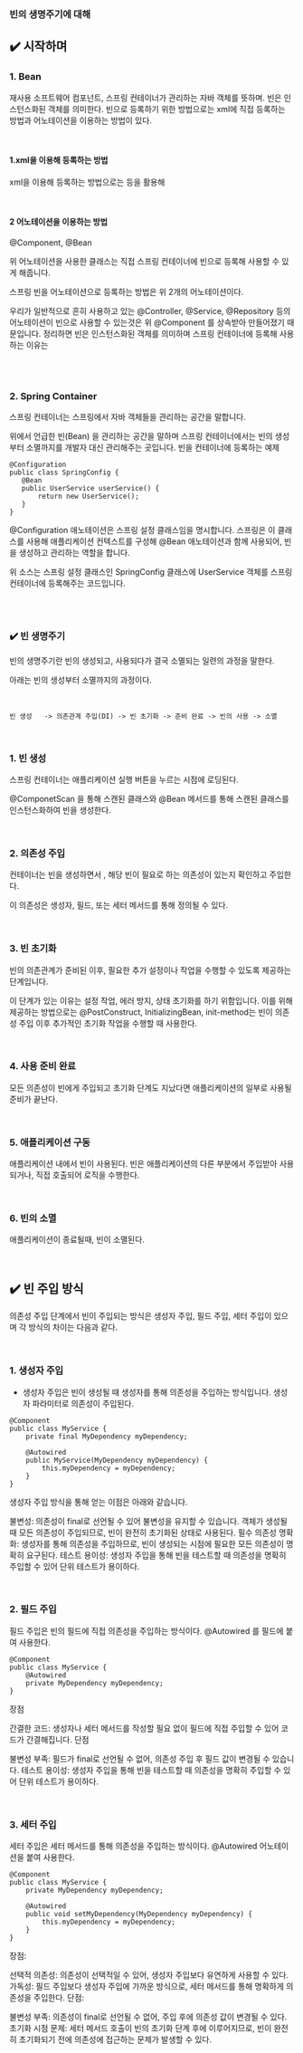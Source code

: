 
### 빈의 생명주기에 대해

## ✔️  시작하며

### 1. Bean

재사용 소프트웨어 컴포넌트, 스프링 컨테이너가 관리하는 자바 객체를 뜻하며. 빈은 인스턴스화된 객체를 의미한다.
빈으로 등록하기 위한 방법으로는 xml에 직접 등록하는 방법과 어노테이션을 이용하는 방법이 있다.

<br>

####  1.xml을 이용해 등록하는 방법

xml을 이용해 등록하는 방법으로는 <bean id= "userService" class="com.study.app.userService" />  등을 활용해 

<br>

####  2 어노테이션을 이용하는 방법 

@Component, @Bean

위 어노테이션을 사용한 클래스는 직접 스프링 컨테이너에 빈으로 등록해 사용할 수 있게 해줍니다.

스프링 빈을 어노테이션으로 등록하는 방법은 위 2개의 어노테이션이다.

우리가 일반적으로 흔히 사용하고 있는 @Controller, @Service, @Repository 등의 어노테이션이 빈으로 사용할 수 있는것은 위 @Component 를 상속받아 만들어졌기 때문입니다.
정리하면 빈은 인스턴스화된 객체를 의미하며 스프링 컨테이너에 등록해 사용하는 이유는

 
<br>
<br>

### 2. Spring Container 

스프링 컨테이너는 스프링에서 자바 객체들을 관리하는 공간을 말합니다.

위에서 언급한 빈(Bean) 을 관리하는 공간을 말하며 스프링 컨테이너에서는 빈의 생성부터 소멸까지를 개발자 대신 관리해주는 곳입니다.
빈을 컨테이너에 등록하는 예제
```
@Configuration
public class SpringConfig {
   @Bean
   public UserService userService() {
       return new UserService();
   }
}
```

@Configuration 애노테이션은 스프링 설정 클래스임을 명시합니다. 스프링은 이 클래스를 사용해 애플리케이션 컨텍스트를 구성해 @Bean 애노테이션과 함께 사용되어, 빈을 생성하고 관리하는 역할을 합니다.

 

위 소스는 스프링 설정 클래스인 SpringConfig 클래스에 UserService 객체를 스프링 컨테이너에 등록해주는 코드입니다.

<br>
 <br>
 

### ✔️  빈  생명주기

빈의 생명주기란 빈의 생성되고, 사용되다가 결국 소멸되는 일련의 과정을 말한다.

아래는 빈의 생성부터 소멸까지의 과정이다.

 <br>

`빈 생성   -> 의존관계 주입(DI) -> 빈 초기화 -> 준비 완료 -> 빈의 사용 -> 소멸`

 <br>

### 1. 빈 생성

스프링 컨테이너는 애플리케이션 실행 버튼을 누르는 시점에 로딩된다.

@ComponetScan 을 통해 스캔된 클래스와 @Bean 메서드를 통해 스캔된 클래스를 인스턴스화하여 빈을 생성한다.

  <br>

### 2. 의존성 주입

컨테이너는 빈을 생성하면서 , 해당 빈이 필요로 하는 의존성이 있는지 확인하고 주입한다.

이 의존성은 생성자, 필드, 또는 세터 메서드를 통해 정의될 수 있다.

  <br>

### 3. 빈 초기화

빈의 의존관계가 준비된 이후, 필요한 추가 설정이나 작업을 수행할 수 있도록 제공하는 단계입니다.

이 단계가 있는 이유는 설정 작업, 에러 방지, 상태 초기화를 하기 위함입니다. 이를 위해 제공하는 방법으로는 @PostConstruct, InitializingBean, init-method는 빈이 의존성 주입 이후 추가적인 초기화 작업을 수행할 때 사용한다.

  <br>

### 4. 사용 준비 완료

모든 의존성이 빈에게  주입되고 초기화 단계도 지났다면 애플리케이션의 일부로 사용될 준비가 끝난다.  

  <br>

### 5. 애플리케이션 구동

애플리케이션 내에서 빈이 사용된다. 빈은 애플리케이션의 다른 부분에서 주입받아 사용되거나, 직접 호출되어 로직을 수행한다.

  <br>

### 6. 빈의 소멸

애플리케이션이 종료될때, 빈이 소멸된다.

  <br>

## ✔️  빈  주입 방식
의존성 주입 단계에서 빈이 주입되는 방식은  생성자 주입, 필드 주입, 세터 주입이 있으며 각 방식의 차이는 다음과 같다.

 <br>

### 1. 생성자 주입

- 생성자 주입은 빈이 생성될 때 생성자를 통해 의존성을 주입하는 방식입니다. 생성자 파라미터로 의존성이 주입된다.

```
@Component
public class MyService {
    private final MyDependency myDependency;

    @Autowired
    public MyService(MyDependency myDependency) {
        this.myDependency = myDependency;
    }
}
```

생성자 주입 방식을 통해 얻는 이점은 아래와 같습니다.

불변성: 의존성이 final로 선언될 수 있어 불변성을 유지할 수 있습니다. 객체가 생성될 때 모든 의존성이 주입되므로, 빈이 완전히 초기화된 상태로 사용된다.
필수 의존성 명확화: 생성자를 통해 의존성을 주입하므로, 빈이 생성되는 시점에 필요한 모든 의존성이 명확히 요구된다.
테스트 용이성: 생성자 주입을 통해 빈을 테스트할 때 의존성을 명확히 주입할 수 있어 단위 테스트가 용이하다.
 

 <br> 

### 2. 필드 주입

필드 주입은 빈의 필드에 직접 의존성을 주입하는 방식이다. @Autowired 를  필드에 붙여 사용한다.

```
@Component
public class MyService {
    @Autowired
    private MyDependency myDependency;
}
```
 

장점

간결한 코드: 생성자나 세터 메서드를 작성할 필요 없이 필드에 직접 주입할 수 있어 코드가 간결해집니다.
단점

불변성 부족: 필드가 final로 선언될 수 없어, 의존성 주입 후 필드 값이 변경될 수 있습니다.
테스트 용이성: 생성자 주입을 통해 빈을 테스트할 때 의존성을 명확히 주입할 수 있어 단위 테스트가 용이하다.
 
 <br>
 
### 3. 세터 주입

세터 주입은 세터 메서드를 통해 의존성을 주입하는 방식이다. @Autowired 어노테이션을 붙여 사용한다.

```
@Component
public class MyService {
    private MyDependency myDependency;

    @Autowired
    public void setMyDependency(MyDependency myDependency) {
        this.myDependency = myDependency;
    }
}
```


장점:

선택적 의존성: 의존성이 선택적일 수 있어, 생성자 주입보다 유연하게 사용할 수 있다.
가독성: 필드 주입보다 생성자 주입에 가까운 방식으로, 세터 메서드를 통해 명확하게 의존성을 주입한다.
단점:

불변성 부족: 의존성이 final로 선언될 수 없어, 주입 후에 의존성 값이 변경될 수 있다.
초기화 시점 문제: 세터 메서드 호출이 빈의 초기화 단계 후에 이루어지므로, 빈이 완전히 초기화되기 전에 의존성에 접근하는 문제가 발생할 수 있다.
 

